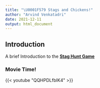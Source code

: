 ```yaml
---
title: "\U0001F579 Stags and Chickens!"
author: "Arvind Venkatadri"
date: 2021-12-11
output: html_document
---
```


## Introduction

A brief Introduction to the [**Stag Hunt Game**](https://www.heretical.com/pound/staghunt.html)



### Movie Time!


{{< youtube "QQHPDLfbIK4" >}}

